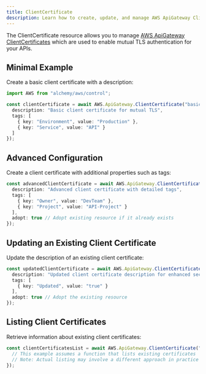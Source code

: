 ```yaml
---
title: ClientCertificate
description: Learn how to create, update, and manage AWS ApiGateway ClientCertificates using Alchemy Cloud Control.
---
```



The ClientCertificate resource allows you to manage [AWS ApiGateway ClientCertificates](https://docs.aws.amazon.com/apigateway/latest/userguide/) which are used to enable mutual TLS authentication for your APIs.

## Minimal Example

Create a basic client certificate with a description:

```ts
import AWS from "alchemy/aws/control";

const clientCertificate = await AWS.ApiGateway.ClientCertificate("basicClientCert", {
  description: "Basic client certificate for mutual TLS",
  tags: [
    { key: "Environment", value: "Production" },
    { key: "Service", value: "API" }
  ]
});
```

## Advanced Configuration

Create a client certificate with additional properties such as tags:

```ts
const advancedClientCertificate = await AWS.ApiGateway.ClientCertificate("advancedClientCert", {
  description: "Advanced client certificate with detailed tags",
  tags: [
    { key: "Owner", value: "DevTeam" },
    { key: "Project", value: "API-Project" }
  ],
  adopt: true // Adopt existing resource if it already exists
});
```

## Updating an Existing Client Certificate

Update the description of an existing client certificate:

```ts
const updatedClientCertificate = await AWS.ApiGateway.ClientCertificate("existingClientCert", {
  description: "Updated client certificate description for enhanced security",
  tags: [
    { key: "Updated", value: "true" }
  ],
  adopt: true // Adopt the existing resource
});
```

## Listing Client Certificates

Retrieve information about existing client certificates:

```ts
const clientCertificatesList = await AWS.ApiGateway.ClientCertificate("listClientCerts", {
  // This example assumes a function that lists existing certificates
  // Note: Actual listing may involve a different approach in practice
});
```

